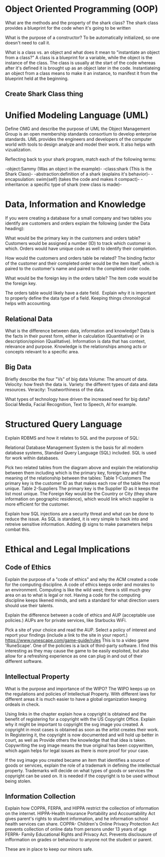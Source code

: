 
# Object Oriented Programming (OOP)
What are the methods and the property of the shark class? 
 The shark class provides a blueprint for the code when it's going to be written

What is the purpose of a constructor? 
 To be automatically initialized, so one doesn't need to call it.

What is a class vs. an object and what does it mean to "instantiate an object from a class?" 
 A class is a blueprint for a variable, while the object is the instance of the class. The class is usually at the start of the code whereas after it's defined it is brought up as an object later in the code. Instantiateing an object from a class means to make it an instance, to manifest it from the blueprint held at the beginning.
 
 ## Create Shark Class thing
 
 # Unified Modeling Language (UML)

Define OMG and describe the purpose of UML 
 the Object Management Group is an open membership standards consortium to develop enterprise standards. 
UML provides the engineers and developers of the computer world with tools to design analyze and model their work. It also helps with vizualization.

Reflecting back to your shark program, match each of the following terms: 
 
-object:Sammy (Was an object in the example)-
-class:shark (This is the Shark Class)-
-abstraction:definition of a shark (explains it's behavior)-
-encapsulation: swim(self) (takes the code and makes it compact)-
-inheritance: a specific type of shark (new class is made)-


# Data, Information and Knowledge 
If you were creating a database for a small company and two tables you identify are customers and orders explain the following (under the Data heading): 

What would be the primary key in the customers and orders table? 
 Customers would be assigned a number (ID) to track which customer is which. Orders would have unique code as well to identify their completion. 

How would the customers and orders table be related? 
 The binding factor of the customer and their completed order would be the item itself, which is paired to the customer's name and paired to the completed order code.

What would be the foreign key in the orders table?
The item code would be the foreign key.

The orders table would likely have a date field.  Explain why it is important to properly define the data type of a field.
Keeping things chronological helps with accounting.


## Relational Data

What is the difference between data, information and knowledge? 
Data is the facts in their purest form, either in calculation (Quantitative) or in description/opinion (Qualitative).
Information is data that has context, relevance and purpose.
Knowledge is the relationships among acts or concepts relevant to a specific area.

## Big Data
 
Briefly describe the four "Vs" of big data 
Volume: The amount of data.
Velocity: how fresh the data is.
Variety: the different types of data and data resources.
Veracity: Trustworthiness of the data.

What types of technology have driven the increased need for big data?
Social Media, Facial Recognition, Text to Speech, AI for example.

#  Structured Query Language 


Explain RDBMS and how it relates to SQL and the purpose of SQL:

 Relational Database Management System is the basis for all modern database systems, Standard Query Language (SQL) included.
SQL is used for work within databases.

Pick two related tables from the diagram above and explain the relationship between them including which is the primary key, 
foreign key and the meaning of the relationship between the tables:
Table 1-Customers
The primary key is the customer ID as that makes each row of the table the most unique.
Table 2-Suppliers
The primary key is the Supplier ID as it keeps the list most unique.
The Foreign Key would be the Country or City (they share information on geographic residence), which would link which supplier is more efficient for the customer.

Explain how SQL injections are a security threat and what can be done to reduce the issue.
As SQL is standard, it is very simple to hack into and retreive sensitive information. Adding @ signs to make parameters helps combat this.
 

# Ethical and Legal Implications 


## Code of Ethics

Explain the purpose of a "code of ethics" and why the ACM created a code for the computing discipline. 
 A code of ethics keeps order and morales to an environment. Computing is like the wild west; there is still much grey area on as to what is legal or not. 
Having a code for the computing discipline keeps likened minds, and sets a standard for what direction users should use their talents.

Explain the difference between a code of ethics and AUP (acceptable use policies.) 
 AUPs are for private services, like Starbucks WiFi.

Pick a site of your choice and read the AUP.  Select a policy of interest and report your findings (include a link to the site in your report.) 
 https://www.runescape.com/game-guide/rules
 This is to a video game 'RuneScape'. One of the policies is a lack of third-party software. I find this interesting as they may cause the game to be
easily exploited, but also allow for a refreshing experience as one can plug in and out of their different software.

## Intellectual Property 

What is the purpose and importance of the WIPO? 
 The WIPO keeps up on the regulations and policies of Intellectual Property. With different laws for different areas
it is much easier to have a global organization keeping ordeals in check.

Using links in the chapter explain how a copyright is obtained and the benefit of registering for a copyright with the US Copyright Office. Explain why it might be important to copyright the svg image you created. 
 A copyright in most cases is obtained as soon as the artist creates their work. In Registering it, the copyright is now documented and will hold up better in court, as well as 
Provide others the knowledge that that idea is taken. Copywriting the svg image means the true original has been copywritten, which again helps for legal
issues as there is more proof for your case.

If the svg image you created became an item that identifies a source of goods or services, explain the role of a trademark in defining the intellectual property. 
Trademarks will decide on what types of goods or services the copyright can be used on. It is needed if the copyright is to be used without being stolen.

## Information Collection
Explain how COPPA, FERPA, and HIPPA restrict the collection of information on the internet.
HIPPA-Health Insurance Portability and Accountability Act gives parent's rights to student information, and he information school health services can share.
COPPA- Children's Online Privacy Protection Act prevents collection of online data from persons under 13 years of age
FERPA- Family Educational Rights and Privacy Act. Prevents disclousure of infformation on grades or behaviour to anyone not the student or parent.

These are in place to keep our minors safe.


